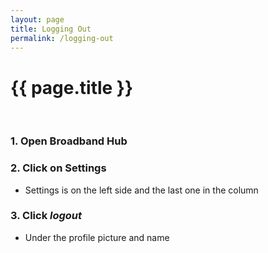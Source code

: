 ```yaml
---
layout: page
title: Logging Out
permalink: /logging-out
---
```


# {{ page.title }}
<br>


### 1. Open Broadband Hub
### 2. Click on Settings 
- Settings is on the left side and the last one in the column 
### 3. Click *logout* 
- Under the profile picture and name
